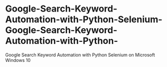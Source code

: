 # Google-Search-Keyword-Automation-with-Python-Selenium-Google-Search-Keyword-Automation-with-Python-
Google Search Keyword Automation with Python Selenium on Microsoft Windows 10
